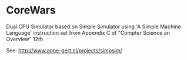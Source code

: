 # CoreWars

Dual CPU Simulator based on Simple Simulator using 'A Simple Machine Language' instruction set from Appendix C of "Compter Science an Overview" 12th



See: http://www.anne-gert.nl/projects/simpsim/
